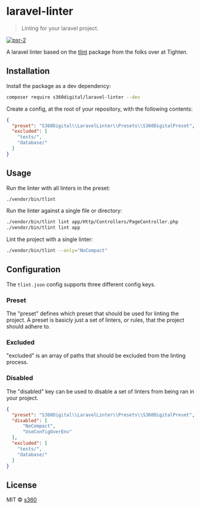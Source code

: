 # laravel-linter

> Linting for your laravel project.

[![psr-2](https://img.shields.io/badge/code_style-PSR_2-blue.svg)](http://www.php-fig.org/psr/psr-2/)

A laravel linter based on the [tlint](https://github.com/tighten/tlint) package from the folks over at Tighten.


## Installation

Install the package as a dev dependency:

```bash
composer require s360digital/laravel-linter --dev
```

Create a config, at the root of your repository, with the following contents:

```json
{
  "preset": "S360Digital\\LaravelLinter\\Presets\\S360DigitalPreset",
  "excluded": [
    "tests/",
    "database/"
  ]
}
```

## Usage

Run the linter with all linters in the preset:

```bash
./vendor/bin/tlint
```

Run the linter against a single file or directory:

```bash
./vendor/bin/tlint lint app/Http/Controllers/PageController.php
./vendor/bin/tlint lint app
```

Lint the project with a single linter:

```bash
./vendor/bin/tlint --only="NoCompact"
```

## Configuration

The `tlint.json` config supports three different config keys.

### Preset

The "preset" defines which preset that should be used for linting the project. A preset is basicly just a set of linters, or rules, that the project should adhere to.

### Excluded

"excluded" is an array of paths that should be excluded from the linting process.

### Disabled

The "disabled" key can be used to disable a set of linters from being ran in your project.

```json
{
  "preset": "S360Digital\\LaravelLinter\\Presets\\S360DigitalPreset",
  "disabled": [
      "NoCompact",
      "UseConfigOverEnv"
  ],
  "excluded": [
    "tests/",
    "database/"
  ]
}
```

## License

MIT © [s360](http://s360digital.com/)
